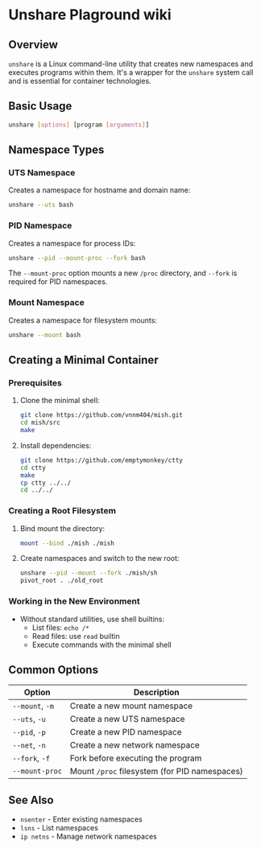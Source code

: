 # Unshare Plaground wiki

## Overview
`unshare` is a Linux command-line utility that creates new namespaces and executes programs within them. It's a wrapper for the `unshare` system call and is essential for container technologies.

## Basic Usage
```bash
unshare [options] [program [arguments]]
```

## Namespace Types

### UTS Namespace
Creates a namespace for hostname and domain name:
```bash
unshare --uts bash
```

### PID Namespace
Creates a namespace for process IDs:
```bash
unshare --pid --mount-proc --fork bash
```
The `--mount-proc` option mounts a new `/proc` directory, and `--fork` is required for PID namespaces.

### Mount Namespace
Creates a namespace for filesystem mounts:
```bash
unshare --mount bash
```

## Creating a Minimal Container

### Prerequisites
1. Clone the minimal shell:
   ```bash
   git clone https://github.com/vnnm404/mish.git
   cd mish/src
   make
   ```

2. Install dependencies:
   ```bash
   git clone https://github.com/emptymonkey/ctty
   cd ctty
   make
   cp ctty ../../
   cd ../../
   ```

### Creating a Root Filesystem
1. Bind mount the directory:
   ```bash
   mount --bind ./mish ./mish
   ```

2. Create namespaces and switch to the new root:
   ```bash
   unshare --pid --mount --fork ./mish/sh
   pivot_root . ./old_root
   ```

### Working in the New Environment
- Without standard utilities, use shell builtins:
  - List files: `echo /*`
  - Read files: use `read` builtin
  - Execute commands with the minimal shell

## Common Options

| Option | Description |
|--------|-------------|
| `--mount`, `-m` | Create a new mount namespace |
| `--uts`, `-u` | Create a new UTS namespace |
| `--pid`, `-p` | Create a new PID namespace |
| `--net`, `-n` | Create a new network namespace |
| `--fork`, `-f` | Fork before executing the program |
| `--mount-proc` | Mount `/proc` filesystem (for PID namespaces) |

## See Also
- `nsenter` - Enter existing namespaces
- `lsns` - List namespaces
- `ip netns` - Manage network namespaces
